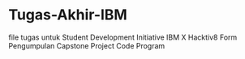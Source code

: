 # Tugas-Akhir-IBM
file tugas untuk Student Development Initiative IBM X Hacktiv8 Form Pengumpulan Capstone Project Code Program
